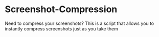 # Screenshot-Compression
Need to compress your screenshots? This is a script that allows you to instantly compress screenshots just as you take them
